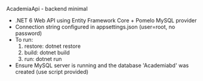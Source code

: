 AcademiaApi - backend minimal
- .NET 6 Web API using Entity Framework Core + Pomelo MySQL provider
- Connection string configured in appsettings.json (user=root, no password)
- To run:
  1. restore: dotnet restore
  2. build: dotnet build
  3. run: dotnet run
- Ensure MySQL server is running and the database 'Academiabd' was created (use script provided)
